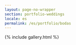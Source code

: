 ```yaml
---
layout: page-no-wrapper
section: portfolio-weddings
locale: es
permalink: /es/portfolio/bodas
---
```


<div class="wrapper">
  {% include gallery.html %}
</div>
